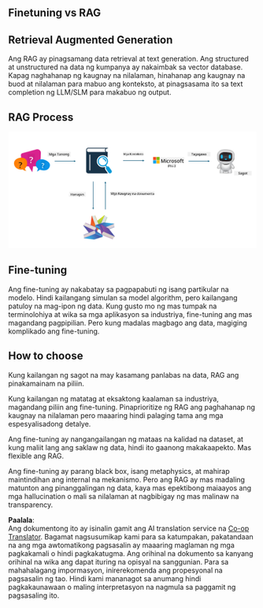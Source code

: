 <!--
CO_OP_TRANSLATOR_METADATA:
{
  "original_hash": "e4e010400c2918557b36bb932a14004c",
  "translation_date": "2025-05-09T22:16:45+00:00",
  "source_file": "md/03.FineTuning/FineTuning_vs_RAG.md",
  "language_code": "tl"
}
-->
## Finetuning vs RAG

## Retrieval Augmented Generation

Ang RAG ay pinagsamang data retrieval at text generation. Ang structured at unstructured na data ng kumpanya ay nakaimbak sa vector database. Kapag naghahanap ng kaugnay na nilalaman, hinahanap ang kaugnay na buod at nilalaman para mabuo ang konteksto, at pinagsasama ito sa text completion ng LLM/SLM para makabuo ng output.

## RAG Process
![FinetuningvsRAG](../../../../translated_images/rag.36e7cb856f120334d577fde60c6a5d7c5eecae255dac387669303d30b4b3efa4.tl.png)

## Fine-tuning
Ang fine-tuning ay nakabatay sa pagpapabuti ng isang partikular na modelo. Hindi kailangang simulan sa model algorithm, pero kailangang patuloy na mag-ipon ng data. Kung gusto mo ng mas tumpak na terminolohiya at wika sa mga aplikasyon sa industriya, fine-tuning ang mas magandang pagpipilian. Pero kung madalas magbago ang data, magiging komplikado ang fine-tuning.

## How to choose
Kung kailangan ng sagot na may kasamang panlabas na data, RAG ang pinakamainam na piliin.

Kung kailangan ng matatag at eksaktong kaalaman sa industriya, magandang piliin ang fine-tuning. Pinaprioritize ng RAG ang paghahanap ng kaugnay na nilalaman pero maaaring hindi palaging tama ang mga espesyalisadong detalye.

Ang fine-tuning ay nangangailangan ng mataas na kalidad na dataset, at kung maliit lang ang saklaw ng data, hindi ito gaanong makakaapekto. Mas flexible ang RAG.

Ang fine-tuning ay parang black box, isang metaphysics, at mahirap maintindihan ang internal na mekanismo. Pero ang RAG ay mas madaling matunton ang pinanggalingan ng data, kaya mas epektibong maiaayos ang mga hallucination o mali sa nilalaman at nagbibigay ng mas malinaw na transparency.

**Paalala**:  
Ang dokumentong ito ay isinalin gamit ang AI translation service na [Co-op Translator](https://github.com/Azure/co-op-translator). Bagamat nagsusumikap kami para sa katumpakan, pakatandaan na ang mga awtomatikong pagsasalin ay maaaring maglaman ng mga pagkakamali o hindi pagkakatugma. Ang orihinal na dokumento sa kanyang orihinal na wika ang dapat ituring na opisyal na sanggunian. Para sa mahahalagang impormasyon, inirerekomenda ang propesyonal na pagsasalin ng tao. Hindi kami mananagot sa anumang hindi pagkakaunawaan o maling interpretasyon na nagmula sa paggamit ng pagsasaling ito.
